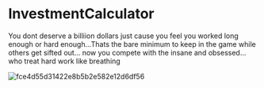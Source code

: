 # InvestmentCalculator
You dont deserve a billiion dollars just cause you feel you worked long enough or hard enough...Thats the bare minimum to keep in the game while others get sifted out... now you compete with the insane and obsessed... who treat hard work like breathing

![fce4d55d31422e8b5b2e582e12d6df56](https://user-images.githubusercontent.com/80386070/184858874-70ae7adc-f54b-4cf6-b098-be422d448659.jpg)

